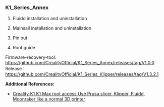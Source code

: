 ### K1_Series_Annex

1. Fluidd installation and uninstallation

2. Mainsail installation and uninstallation

3. Pin out

4. Root guide

Firmware-recovery-tool: https://github.com/CrealityOfficial/K1_Series_Annex/releases/tag/V1.0.0  
Release： https://github.com/CrealityOfficial/K1_Series_Klipper/releases/tag/V1.3.2.1  

**Additional References:**  
- [Creality K1 K1 Max root access Use Prusa slicer, Klipper, Fluidd, Moonraker like a normal 3D printer](https://www.youtube.com/watch?v=l2JCWSBQczg)
